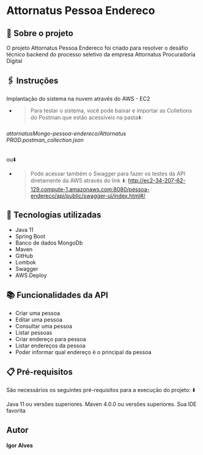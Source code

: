 # Attornatus Pessoa Endereco
## 📝 Sobre o projeto
O projeto Attornatus Pessoa Endereco foi criado para resolver o desáfio técnico backend do processo seletivo da empresa Attornatus Procuradoria Digital

## 🖇️ Instruções
Implantação do sistema na nuvem através do AWS - EC2

* > Para testar o sistema, você pode baixar e importar as Colletions do Postman que estão acessíveis na pasta⬇️:
###### attornatusMongo-pessoa-endereco/Attornatus PROD.postman_collection.json
ou⬇️
* > Pode acessar também o Swagger para fazer os testes da API diretamente da AWS através do link ⬇️:
 http://ec2-34-207-62-129.compute-1.amazonaws.com:8080/pessoa-endereco/api/public/swagger-ui/index.html#/

## 🔧 Tecnologias utilizadas
* Java 11 
* Spring Boot
* Banco de dados MongoDb
* Maven
* GitHub
* Lombok
* Swagger
* AWS Deploy

## 📚 Funcionalidades da API
* Criar uma pessoa
* Editar uma pessoa
* Consultar uma pessoa
* Listar pessoas
* Criar endereço para pessoa
* Listar endereços da pessoa
* Poder informar qual endereço é o principal da pessoa


## 📋 Pré-requisitos

São necessários os seguintes pré-requisitos para a execução do projeto: ⬇️

Java 11 ou versões superiores. Maven 4.0.0 ou versões superiores. Sua IDE favorita


## Autor
#### Igor Alves
